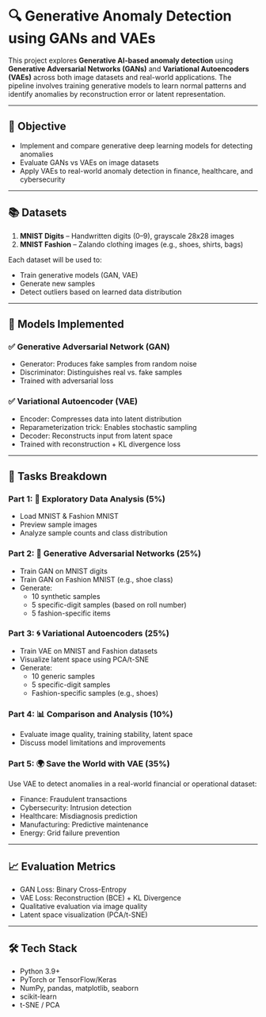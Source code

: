 # 🔍 Generative Anomaly Detection using GANs and VAEs

This project explores **Generative AI-based anomaly detection** using **Generative Adversarial Networks (GANs)** and **Variational Autoencoders (VAEs)** across both image datasets and real-world applications. The pipeline involves training generative models to learn normal patterns and identify anomalies by reconstruction error or latent representation.

---

## 🎯 Objective

- Implement and compare generative deep learning models for detecting anomalies
- Evaluate GANs vs VAEs on image datasets
- Apply VAEs to real-world anomaly detection in finance, healthcare, and cybersecurity

---

## 📚 Datasets

1. **MNIST Digits** – Handwritten digits (0–9), grayscale 28x28 images  
2. **MNIST Fashion** – Zalando clothing images (e.g., shoes, shirts, bags)

Each dataset will be used to:
- Train generative models (GAN, VAE)
- Generate new samples
- Detect outliers based on learned data distribution

---

## 🧠 Models Implemented

### ✅ Generative Adversarial Network (GAN)
- Generator: Produces fake samples from random noise
- Discriminator: Distinguishes real vs. fake samples
- Trained with adversarial loss

### ✅ Variational Autoencoder (VAE)
- Encoder: Compresses data into latent distribution
- Reparameterization trick: Enables stochastic sampling
- Decoder: Reconstructs input from latent space
- Trained with reconstruction + KL divergence loss

---

## 🔬 Tasks Breakdown

### Part 1: 🧪 Exploratory Data Analysis (5%)
- Load MNIST & Fashion MNIST
- Preview sample images
- Analyze sample counts and class distribution

### Part 2: 🎨 Generative Adversarial Networks (25%)
- Train GAN on MNIST digits
- Train GAN on Fashion MNIST (e.g., shoe class)
- Generate:
  - 10 synthetic samples
  - 5 specific-digit samples (based on roll number)
  - 5 fashion-specific items

### Part 3: 🌀 Variational Autoencoders (25%)
- Train VAE on MNIST and Fashion datasets
- Visualize latent space using PCA/t-SNE
- Generate:
  - 10 generic samples
  - 5 specific-digit samples
  - Fashion-specific samples (e.g., shoes)

### Part 4: 📊 Comparison and Analysis (10%)
- Evaluate image quality, training stability, latent space
- Discuss model limitations and improvements

### Part 5: 🌍 Save the World with VAE (35%)
Use VAE to detect anomalies in a real-world financial or operational dataset:
- Finance: Fraudulent transactions
- Cybersecurity: Intrusion detection
- Healthcare: Misdiagnosis prediction
- Manufacturing: Predictive maintenance
- Energy: Grid failure prevention

---

## 📈 Evaluation Metrics

- GAN Loss: Binary Cross-Entropy
- VAE Loss: Reconstruction (BCE) + KL Divergence
- Qualitative evaluation via image quality
- Latent space visualization (PCA/t-SNE)

---

## 🛠 Tech Stack

- Python 3.9+
- PyTorch or TensorFlow/Keras
- NumPy, pandas, matplotlib, seaborn
- scikit-learn
- t-SNE / PCA
